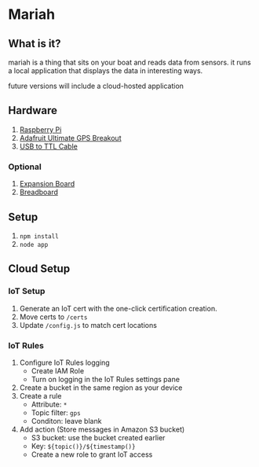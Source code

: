 # Mariah
## What is it?
mariah is a thing that sits on your boat and reads data from sensors. it runs a local application that displays the data in interesting ways.

future versions will include a cloud-hosted application

## Hardware
1. [Raspberry Pi](http://amzn.to/2CZ7Lzy)
1. [Adafruit Ultimate GPS Breakout](http://amzn.to/2CuXCcF)
1. [USB to TTL Cable](http://amzn.to/2CYqrzh)

### Optional
1. [Expansion Board](http://amzn.to/2COXpoP)
1. [Breadboard](http://amzn.to/2CI313j)

## Setup
1. `npm install`
1. `node app`

## Cloud Setup
### IoT Setup
1. Generate an IoT cert with the one-click certification creation.
1. Move certs to `/certs`
1. Update `/config.js` to match cert locations

### IoT Rules
1. Configure IoT Rules logging
	* Create IAM Role
	* Turn on logging in the IoT Rules settings pane
1. Create a bucket in the same region as your device
1. Create a rule
	* Attribute: `*`
	* Topic filter: `gps`
	* Conditon: leave blank
1. Add action (Store messages in Amazon S3 bucket)
	* S3 bucket: use the bucket created earlier
	* Key: `${topic()}/${timestamp()}`
	* Create a new role to grant IoT access